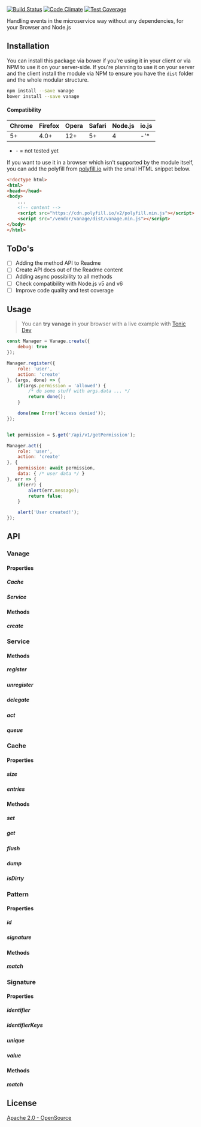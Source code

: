 [![Build Status](https://travis-ci.org/janbiasi/vanage.svg?branch=master)](https://travis-ci.org/janbiasi/vanage)
[![Code Climate](https://codeclimate.com/github/janbiasi/vanage/badges/gpa.svg)](https://codeclimate.com/github/janbiasi/vanage)
[![Test Coverage](https://codeclimate.com/github/janbiasi/vanage/badges/coverage.svg)](https://codeclimate.com/github/janbiasi/vanage/coverage)

Handling events in the microservice way without any dependencies, for your Browser and Node.js 

## Installation

You can install this package via bower if you're using it in your client or via NPM to use it 
on your server-side. If you're planning to use it on your server and the client install the module 
via NPM to ensure you have the `dist` folder and the whole modular structure.

```bash 
npm install --save vanage
bower install --save vanage
```

#### Compatibility

| Chrome | Firefox | Opera | Safari | Node.js | io.js |
|--------|---------|-------|--------|---------|-------|
| 5+     | 4.0+    | 12+   | 5+     | 4       | *-'** |

* *-* = not tested yet 

If you want to use it in a browser which isn't supported by the module itself, you can 
add the polyfill from [polyfill.io](https://cdn.polyfill.io/v2/docs) with the small HTML snippet below.

```html
<!doctype html>
<html>
<head></head>
<body>
    ...
    <!-- content -->
    <script src="https://cdn.polyfill.io/v2/polyfill.min.js"></script>
    <script src="/vendor/vanage/dist/vanage.min.js"></script>
</body>
</html>
``` 

## ToDo's

- [ ] Adding the method API to Readme
- [ ] Create API docs out of the Readme content
- [ ] Adding async possibility to all methods
- [ ] Check compatibility with Node.js v5 and v6
- [ ] Improve code quality and test coverage

## Usage

> You can **try vanage** in your browser with a live example with [Tonic Dev](https://tonicdev.com/janbiasi/vanage-example)

```js
const Manager = Vanage.create({
    debug: true
});

Manager.register({
    role: 'user',
    action: 'create'
}, (args, done) => {
    if(args.permission = 'allowed') {
        /* do some stuff with args.data ... */
        return done();
    }

    done(new Error('Access denied'));
});


let permission = $.get('/api/v1/getPermission');

Manager.act({
    role: 'user',
    action: 'create'
}, {
    permission: await permission,
    data: { /* user data */ }
}, err => {
    if(err) {
        alert(err.message);
        return false;
    }

    alert('User created!');
});
```

## API

### Vanage

#### Properties

##### Cache

##### Service

#### Methods

##### create


### Service

#### Methods

##### register

##### unregister

##### delegate 

##### act 

##### queue


### Cache

#### Properties

##### size

##### entries

#### Methods

##### set

##### get

##### flush

##### dump

##### isDirty


### Pattern

#### Properties

##### id

##### signature

#### Methods

##### match


### Signature

#### Properties

##### identifier

##### identifierKeys

##### unique

##### value

#### Methods

##### match



## License

[Apache 2.0 - OpenSource](LICENSE)